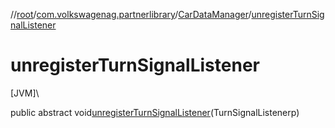 //[root](../../../index.md)/[com.volkswagenag.partnerlibrary](../index.md)/[CarDataManager](index.md)/[unregisterTurnSignalListener](unregister-turn-signal-listener.md)

# unregisterTurnSignalListener

[JVM]\

public abstract void[unregisterTurnSignalListener](unregister-turn-signal-listener.md)(TurnSignalListenerp)
